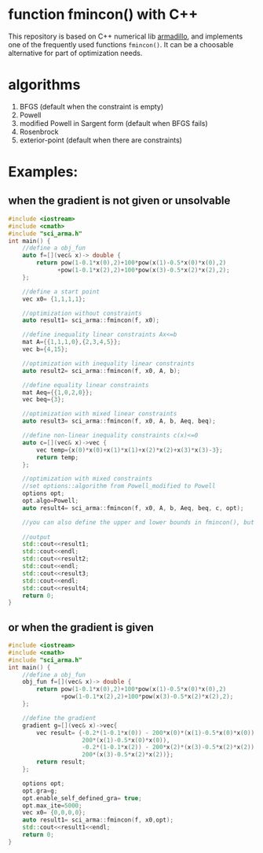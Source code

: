 # function fmincon() with C++
This repository is based on C++ numerical lib [armadillo](http://arma.sourceforge.net/), and implements one of the frequently used functions ```fmincon()```.
It can be a choosable alternative for part of optimization needs.
# algorithms
1. BFGS (default when the constraint is empty)
2. Powell 
3. modified Powell in Sargent form (default when BFGS fails)
4. Rosenbrock
5. exterior-point (default when there are constraints)
# Examples:
## when the gradient is not given or unsolvable
```c++
#include <iostream>
#include <cmath>
#include "sci_arma.h"
int main() {
    //define a obj_fun
    auto f=[](vec& x)-> double {
        return pow(1-0.1*x(0),2)+100*pow(x(1)-0.5*x(0)*x(0),2)
              +pow(1-0.1*x(2),2)+100*pow(x(3)-0.5*x(2)*x(2),2);
    };

    //define a start point
    vec x0= {1,1,1,1};

    //optimization without constraints
    auto result1= sci_arma::fmincon(f, x0);

    //define inequality linear constraints Ax<=b
    mat A={{1,1,1,0},{2,3,4,5}};
    vec b={4,15};

    //optimization with inequality linear constraints
    auto result2= sci_arma::fmincon(f, x0, A, b);

    //define equality linear constraints
    mat Aeq={{1,0,2,0}};
    vec beq={3};

    //optimization with mixed linear constraints
    auto result3= sci_arma::fmincon(f, x0, A, b, Aeq, beq);

    //define non-linear inequality constraints c(x)<=0
    auto c=[](vec& x)->vec {
        vec temp={x(0)*x(0)+x(1)*x(1)+x(2)*x(2)+x(3)*x(3)-3};
        return temp;
    };

    //optimization with mixed constraints
    //set options::algorithm from Powell_modified to Powell
    options opt;
    opt.algo=Powell;
    auto result4= sci_arma::fmincon(f, x0, A, b, Aeq, beq, c, opt);

    //you can also define the upper and lower bounds in fmincon(), but that's not manifested here
    
    //output
    std::cout<<result1;
    std::cout<<endl;
    std::cout<<result2;
    std::cout<<endl;
    std::cout<<result3;
    std::cout<<endl;
    std::cout<<result4;
    return 0;
}
```
## or when the gradient is given
```c++
#include <iostream>
#include <cmath>
#include "sci_arma.h"
int main() {
    //define a obj_fun
    obj_fun f=[](vec& x)-> double {
        return pow(1-0.1*x(0),2)+100*pow(x(1)-0.5*x(0)*x(0),2)
               +pow(1-0.1*x(2),2)+100*pow(x(3)-0.5*x(2)*x(2),2);
    };

    //define the gradient
    gradient g=[](vec& x)->vec{
        vec result= {-0.2*(1-0.1*x(0)) - 200*x(0)*(x(1)-0.5*x(0)*x(0)),
                     200*(x(1)-0.5*x(0)*x(0)),
                     -0.2*(1-0.1*x(2)) - 200*x(2)*(x(3)-0.5*x(2)*x(2)),
                     200*(x(3)-0.5*x(2)*x(2))};
        return result;
    };

    options opt;
    opt.gra=g;
    opt.enable_self_defined_gra= true;
    opt.max_ite=5000;
    vec x0= {0,0,0,0};
    auto result1= sci_arma::fmincon(f, x0,opt);
    std::cout<<result1<<endl;
    return 0;
}
```
